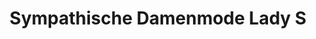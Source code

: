 ---
title: "Sympathische Damenmode Lady S"
url: /meerane/sympathische-damenmode-lady-s/
shop: Kleidung
---